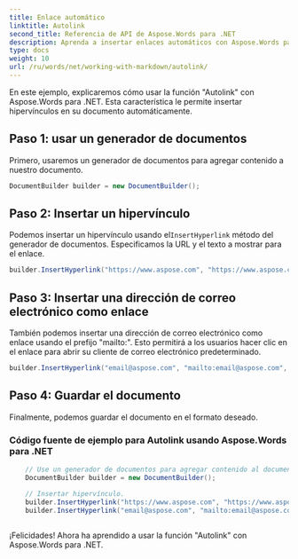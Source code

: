 ```yaml
---
title: Enlace automático
linktitle: Autolink
second_title: Referencia de API de Aspose.Words para .NET
description: Aprenda a insertar enlaces automáticos con Aspose.Words para la guía paso a paso de .NET.
type: docs
weight: 10
url: /ru/words/net/working-with-markdown/autolink/
---
```


En este ejemplo, explicaremos cómo usar la función "Autolink" con Aspose.Words para .NET. Esta característica le permite insertar hipervínculos en su documento automáticamente.

## Paso 1: usar un generador de documentos

Primero, usaremos un generador de documentos para agregar contenido a nuestro documento.

```csharp
DocumentBuilder builder = new DocumentBuilder();
```

## Paso 2: Insertar un hipervínculo

 Podemos insertar un hipervínculo usando el`InsertHyperlink` método del generador de documentos. Especificamos la URL y el texto a mostrar para el enlace.

```csharp
builder.InsertHyperlink("https://www.aspose.com", "https://www.aspose.com", falso);
```

## Paso 3: Insertar una dirección de correo electrónico como enlace

También podemos insertar una dirección de correo electrónico como enlace usando el prefijo "mailto:". Esto permitirá a los usuarios hacer clic en el enlace para abrir su cliente de correo electrónico predeterminado.

```csharp
builder.InsertHyperlink("email@aspose.com", "mailto:email@aspose.com", false);
```

## Paso 4: Guardar el documento

Finalmente, podemos guardar el documento en el formato deseado.

### Código fuente de ejemplo para Autolink usando Aspose.Words para .NET


```csharp
	// Use un generador de documentos para agregar contenido al documento.
	DocumentBuilder builder = new DocumentBuilder();

	// Insertar hipervínculo.
	builder.InsertHyperlink("https://www.aspose.com", "https://www.aspose.com", falso);
	builder.InsertHyperlink("email@aspose.com", "mailto:email@aspose.com", false);
            
```


¡Felicidades! Ahora ha aprendido a usar la función "Autolink" con Aspose.Words para .NET.


